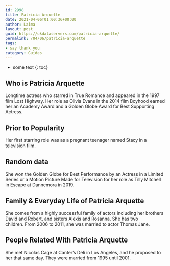 ```yaml
---
id: 2998
title: Patricia Arquette
date: 2021-04-06T01:00:36+00:00
author: Laima
layout: post
guid: https://ukdataservers.com/patricia-arquette/
permalink: /04/06/patricia-arquette
tags:
- say thank you
category: Guides
---
```


* some text
{: toc}


## Who is Patricia Arquette
                  
                  
                  
Longtime actress who starred in True Romance and appeared in the 1997 film Lost Highway. Her role as Olivia Evans in the 2014 film Boyhood earned her an Academy Award and a Golden Globe Award for Best Supporting Actress. 
                  
              
            
              
            
                
                
                
## Prior to Popularity
                  
                  
                  
Her first starring role was as a pregnant teenager named Stacy in a television film.
                  
              
            
              
            
                
                
                
## Random data
                  
                  
                  
She won the Golden Globe for Best Performance by an Actress in a Limited Series or a Motion Picture Made for Television for her role as Tilly Mitchell in Escape at Dannemora in 2019. 
                  
              
            
              
            
                
                
                
## Family & Everyday Life of Patricia Arquette
                  
                  
                  
She comes from a highly successful family of actors including her brothers David and Robert, and sisters Alexis and Rosanna. She has two children. From 2006 to 2011, she was married to actor Thomas Jane.
                  
              
            
              
            
                
                
                
## People Related With Patricia Arquette
                  
                  
                  
She met Nicolas Cage at Canter&#8217;s Deli in Los Angeles, and he proposed to her that same day. They were married from 1995 until 2001.
                  
              
            
              
            
                
              
            
              
              
            
            
              
            
          
          
          